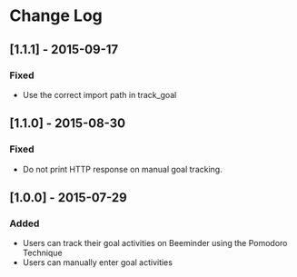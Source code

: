 # Change Log

## [1.1.1] - 2015-09-17

### Fixed

- Use the correct import path in track_goal

## [1.1.0] - 2015-08-30

### Fixed

- Do not print HTTP response on manual goal tracking.

## [1.0.0] - 2015-07-29

### Added

- Users can track their goal activities on Beeminder using the Pomodoro Technique
- Users can manually enter goal activities

